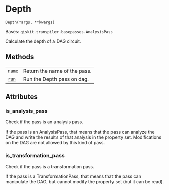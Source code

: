 # Depth

<span id="undefined" />

`Depth(*args, **kwargs)`

Bases: `qiskit.transpiler.basepasses.AnalysisPass`

Calculate the depth of a DAG circuit.

## Methods

|                                                                                                                         |                              |
| ----------------------------------------------------------------------------------------------------------------------- | ---------------------------- |
| [`name`](qiskit.transpiler.passes.Depth.name#qiskit.transpiler.passes.Depth.name "qiskit.transpiler.passes.Depth.name") | Return the name of the pass. |
| [`run`](qiskit.transpiler.passes.Depth.run#qiskit.transpiler.passes.Depth.run "qiskit.transpiler.passes.Depth.run")     | Run the Depth pass on dag.   |

## Attributes

<span id="undefined" />

### is\_analysis\_pass

Check if the pass is an analysis pass.

If the pass is an AnalysisPass, that means that the pass can analyze the DAG and write the results of that analysis in the property set. Modifications on the DAG are not allowed by this kind of pass.

<span id="undefined" />

### is\_transformation\_pass

Check if the pass is a transformation pass.

If the pass is a TransformationPass, that means that the pass can manipulate the DAG, but cannot modify the property set (but it can be read).
